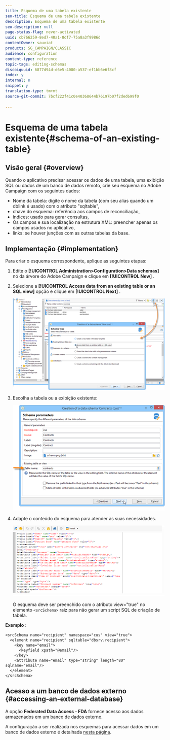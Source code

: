 ```yaml
---
title: Esquema de uma tabela existente
seo-title: Esquema de uma tabela existente
description: Esquema de uma tabela existente
seo-description: null
page-status-flag: never-activated
uuid: cb766259-8ed7-40a1-8df7-75a8a3f9986d
contentOwner: sauviat
products: SG_CAMPAIGN/CLASSIC
audience: configuration
content-type: reference
topic-tags: editing-schemas
discoiquuid: 6877d94d-d6e5-4080-a537-ef1bb6e6f8cf
index: y
internal: n
snippet: y
translation-type: tm+mt
source-git-commit: 7bcf222f41c0e40368644b76197b07f2ded699f0

---
```



# Esquema de uma tabela existente{#schema-of-an-existing-table}

## Visão geral {#overview}

Quando o aplicativo precisar acessar os dados de uma tabela, uma exibição SQL ou dados de um banco de dados remoto, crie seu esquema no Adobe Campaign com os seguintes dados:

* Nome da tabela: digite o nome da tabela (com seu alias quando um dblink é usado) com o atributo &quot;sqltable&quot;,
* chave do esquema: referência aos campos de reconciliação,
* índices: usado para gerar consultas,
* Os campos e sua localização na estrutura XML: preencher apenas os campos usados no aplicativo,
* links: se houver junções com as outras tabelas da base.

## Implementação {#implementation}

Para criar o esquema correspondente, aplique as seguintes etapas:

1. Edite o **[!UICONTROL Administration>Configuration>Data schemas]** nó da árvore do Adobe Campaign e clique em **[!UICONTROL New]** .
1. Selecione a **[!UICONTROL Access data from an existing table or an SQL view]** opção e clique em **[!UICONTROL Next]** .

   ![](assets/s_ncs_configuration_extand_a_schema.png)

1. Escolha a tabela ou a exibição existente:

   ![](assets/s_ncs_configuration_select_table.png)

1. Adapte o conteúdo do esquema para atender às suas necessidades.

   ![](assets/s_ncs_configuration_view_create_schema.png)

   O esquema deve ser preenchido com o atributo view=&quot;true&quot; no elemento `<srcSchema>` raiz para não gerar um script SQL de criação de tabela.

**Exemplo** :

```
<srcSchema name="recipient" namespace="cus" view="true">
  <element name="recipient" sqltable="dbsrv.recipient">
    <key name="email">
      <keyfield xpath="@email"/>
    </key>   
    <attribute name="email" type="string" length="80" sqlname="email"/>
  </element>
</srcSchema>
```

## Acesso a um banco de dados externo {#accessing-an-external-database}

A opção **Federated Data Access - FDA** fornece acesso aos dados armazenados em um banco de dados externo.

A configuração a ser realizada nos esquemas para acessar dados em um banco de dados externo é detalhada [nesta página](../../platform/using/creating-data-schema.md).
